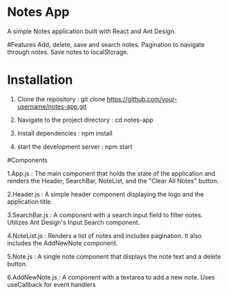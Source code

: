 # Notes App
A simple Notes application built with React and Ant Design.

#Features
Add, delete, save and search notes.
Pagination to navigate through notes.
Save notes to localStorage.

# Installation

1. Clone the repository :
    git clone https://github.com/your-username/notes-app.git
 
2. Navigate to the project directory :
    cd notes-app
   
4. Install dependencies :
    npm install

5. start the development server :
    npm start


#Components

1.App.js :
The main component that holds the state of the application and renders the Header, SearchBar, NoteList, and the "Clear All Notes" button.

2.Header.js :
A simple header component displaying the logo and the application title.

3.SearchBar.js :
A component with a search input field to filter notes. Utilizes Ant Design's Input.Search component.

4.NoteList.js :
Renders a list of notes and includes pagination. It also includes the AddNewNote component.

5.Note.js :
A single note component that displays the note text and a delete button.

6.AddNewNote.js :
A component with a textarea to add a new note. Uses useCallback for event handlers

